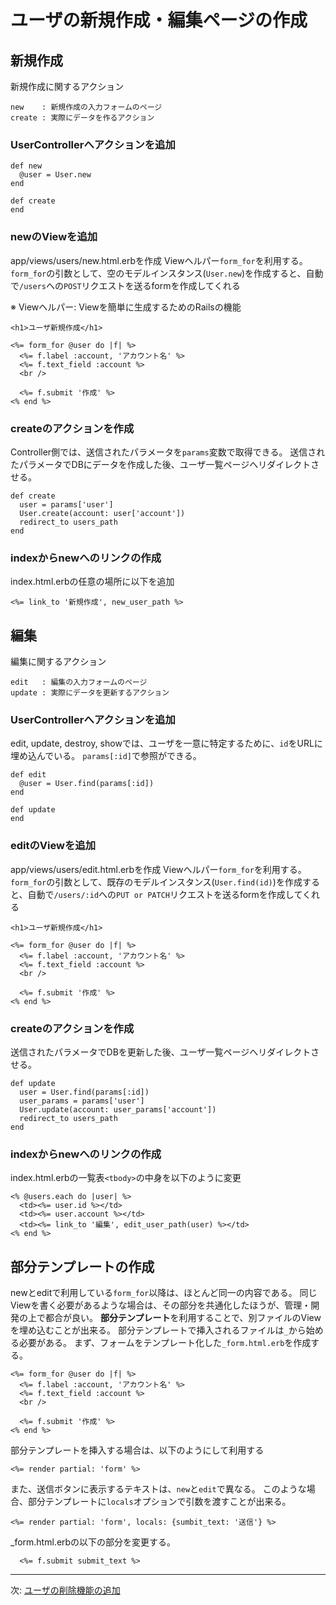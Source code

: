 # ユーザの新規作成・編集ページの作成

## 新規作成

新規作成に関するアクション
```
new    : 新規作成の入力フォームのページ
create : 実際にデータを作るアクション
```

### UserControllerへアクションを追加

```
def new
  @user = User.new
end

def create
end
```

### newのViewを追加

app/views/users/new.html.erbを作成
Viewヘルパー`form_for`を利用する。`form_for`の引数として、空のモデルインスタンス(`User.new`)を作成すると、自動で`/users`への`POST`リクエストを送るformを作成してくれる

※ Viewヘルパー: Viewを簡単に生成するためのRailsの機能

```
<h1>ユーザ新規作成</h1>

<%= form_for @user do |f| %>
  <%= f.label :account, 'アカウント名' %>
  <%= f.text_field :account %>
  <br />

  <%= f.submit '作成' %>
<% end %>
```

### createのアクションを作成

Controller側では、送信されたパラメータを`params`変数で取得できる。
送信されたパラメータでDBにデータを作成した後、ユーザ一覧ページへリダイレクトさせる。

```
def create
  user = params['user']
  User.create(account: user['account'])
  redirect_to users_path
end
```

### indexからnewへのリンクの作成

index.html.erbの任意の場所に以下を追加

```
<%= link_to '新規作成', new_user_path %>
```

## 編集

編集に関するアクション
```
edit   : 編集の入力フォームのページ
update : 実際にデータを更新するアクション
```

### UserControllerへアクションを追加

edit, update, destroy, showでは、ユーザを一意に特定するために、`id`をURLに埋め込んでいる。
`params[:id]`で参照ができる。

```
def edit
  @user = User.find(params[:id])
end

def update
end
```

### editのViewを追加

app/views/users/edit.html.erbを作成
Viewヘルパー`form_for`を利用する。`form_for`の引数として、既存のモデルインスタンス(`User.find(id)`)を作成すると、自動で`/users/:id`への`PUT or PATCH`リクエストを送るformを作成してくれる

```
<h1>ユーザ新規作成</h1>

<%= form_for @user do |f| %>
  <%= f.label :account, 'アカウント名' %>
  <%= f.text_field :account %>
  <br />

  <%= f.submit '作成' %>
<% end %>
```

### createのアクションを作成

送信されたパラメータでDBを更新した後、ユーザ一覧ページへリダイレクトさせる。

```
def update
  user = User.find(params[:id])
  user_params = params['user']
  User.update(account: user_params['account'])
  redirect_to users_path
end
```

### indexからnewへのリンクの作成

index.html.erbの一覧表`<tbody>`の中身を以下のように変更

```
<% @users.each do |user| %>
  <td><%= user.id %></td>
  <td><%= user.account %></td>
  <td><%= link_to '編集', edit_user_path(user) %></td>
<% end %>
```

## 部分テンプレートの作成

newとeditで利用している`form_for`以降は、ほとんど同一の内容である。
同じViewを書く必要があるような場合は、その部分を共通化したほうが、管理・開発の上で都合が良い。
**部分テンプレート**を利用することで、別ファイルのViewを埋め込むことが出来る。
部分テンプレートで挿入されるファイルは`_`から始める必要がある。
まず、フォームをテンプレート化した`_form.html.erb`を作成する。

```
<%= form_for @user do |f| %>
  <%= f.label :account, 'アカウント名' %>
  <%= f.text_field :account %>
  <br />

  <%= f.submit '作成' %>
<% end %>
```

部分テンプレートを挿入する場合は、以下のようにして利用する

```
<%= render partial: 'form' %>
```

また、送信ボタンに表示するテキストは、`new`と`edit`で異なる。
このような場合、部分テンプレートに`locals`オプションで引数を渡すことが出来る。

```
<%= render partial: 'form', locals: {sumbit_text: '送信'} %>
```

_form.html.erbの以下の部分を変更する。

```
  <%= f.submit submit_text %>
```

---

次: [ユーザの削除機能の追加](./section03.md)
